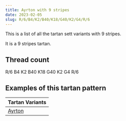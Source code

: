 ```yaml
---
title: Ayrton with 9 stripes
date: 2023-02-05
slug: R/6/B4/K2/B40/K18/G40/K2/G4/R/6
---
```

This is a list of all the tartan sett variants with 9 stripes.

It is a 9 stripes tartan.


## Thread count
R/6 B4 K2 B40 K18 G40 K2 G4 R/6

## Examples of this tartan pattern

| Tartan Variants |
|---------------|
| [Ayrton](/variants/r/6/b4/k2/b40/k18/g40/k2/g4/r/6-b5480b0-g008000-k000000-rc00000)||
